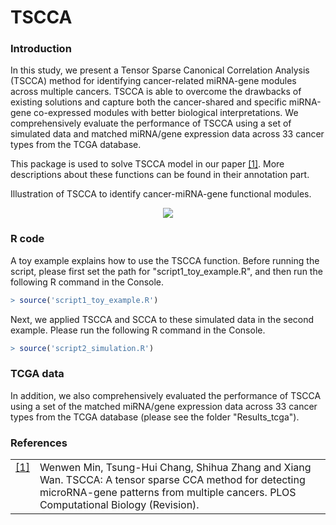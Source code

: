 # TSCCA

### Introduction

In this study, we present a Tensor Sparse Canonical Correlation Analysis (TSCCA) method for identifying cancer-related miRNA-gene modules across multiple cancers. TSCCA is able to overcome the drawbacks of existing solutions and capture both the cancer-shared and specific miRNA-gene co-expressed modules with better biological interpretations. We comprehensively evaluate the performance of TSCCA using a set of simulated data and matched miRNA/gene expression data across 33 cancer types from the TCGA database.

This package is used to solve TSCCA model in our paper <a class="footnote-reference" href="#id2" id="id1">[1]</a>. 
More descriptions about these functions can be found in their annotation part. 

Illustration of TSCCA to identify cancer-miRNA-gene functional modules.
<p align="center"> 
<img src="https://github.com/wenwenmin/TSCCA/blob/master/Figures/Fig1_TSCCA.png">
</p>

### R code
A toy example explains how to use the TSCCA function. Before running the script, please first set the path for "script1_toy_example.R",
and then run the following R command in the Console. 

``` r
> source('script1_toy_example.R') 
```

Next, we applied TSCCA and SCCA to these simulated data in the second example. Please run the following R command in the Console.
``` r
> source('script2_simulation.R') 
```

### TCGA data 
In addition, we also comprehensively evaluated the performance of TSCCA using a set of the matched miRNA/gene expression data across 33 cancer types from the TCGA database (please see the folder "Results_tcga").

### References
<table class="docutils footnote" frame="void" id="id2" rules="none">
<colgroup><col class="label" /><col /></colgroup>
<tbody valign="top">
<tr><td class="label"><a class="fn-backref" href="#id2">[1]</a></td><td> 
Wenwen Min, Tsung-Hui Chang, Shihua Zhang and Xiang Wan. TSCCA: A tensor sparse CCA method for detecting microRNA-gene patterns from multiple cancers. PLOS Computational Biology (Revision). 
</td></tr>
</tbody>
</table>
